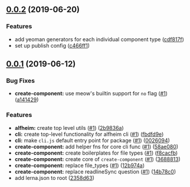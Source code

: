 ## [0.0.2](https://github.com/Nasdaq/alfheim/compare/v0.0.1...v0.0.2) (2019-06-20)


### Features

* add yeoman generators for each individual component type ([cdf817f](https://github.com/Nasdaq/alfheim/commit/cdf817f))
* set up publish config ([c466ff1](https://github.com/Nasdaq/alfheim/commit/c466ff1))



## [0.0.1](https://github.com/Nasdaq/alfheim/compare/58ae080...v0.0.1) (2019-06-12)


### Bug Fixes

* **create-component:** use meow's builtin support for `no` flag ([#1](https://github.com/Nasdaq/alfheim/issues/1)) ([a141429](https://github.com/Nasdaq/alfheim/commit/a141429))


### Features

* **alfheim:** create top level utils ([#1](https://github.com/Nasdaq/alfheim/issues/1)) ([2b9836a](https://github.com/Nasdaq/alfheim/commit/2b9836a))
* **cli:** create top-level functionality for alfheim cli ([#1](https://github.com/Nasdaq/alfheim/issues/1)) ([fbdfd9e](https://github.com/Nasdaq/alfheim/commit/fbdfd9e))
* **cli:** make `cli.js` default entry point for package ([#1](https://github.com/Nasdaq/alfheim/issues/1)) ([0026094](https://github.com/Nasdaq/alfheim/commit/0026094))
* **create-component:** add helper fns for core cli func ([#1](https://github.com/Nasdaq/alfheim/issues/1)) ([58ae080](https://github.com/Nasdaq/alfheim/commit/58ae080))
* **create-component:** create boilerplates for file types ([#1](https://github.com/Nasdaq/alfheim/issues/1)) ([f8cacfb](https://github.com/Nasdaq/alfheim/commit/f8cacfb))
* **create-component:** create core of `create-component` ([#1](https://github.com/Nasdaq/alfheim/issues/1)) ([3688813](https://github.com/Nasdaq/alfheim/commit/3688813))
* **create-component:** replace file_types ([#1](https://github.com/Nasdaq/alfheim/issues/1)) ([12b974a](https://github.com/Nasdaq/alfheim/commit/12b974a))
* **create-component:** replace readlineSync question ([#1](https://github.com/Nasdaq/alfheim/issues/1)) ([14b78c0](https://github.com/Nasdaq/alfheim/commit/14b78c0))
* add lerna.json to root ([2358d63](https://github.com/Nasdaq/alfheim/commit/2358d63))



